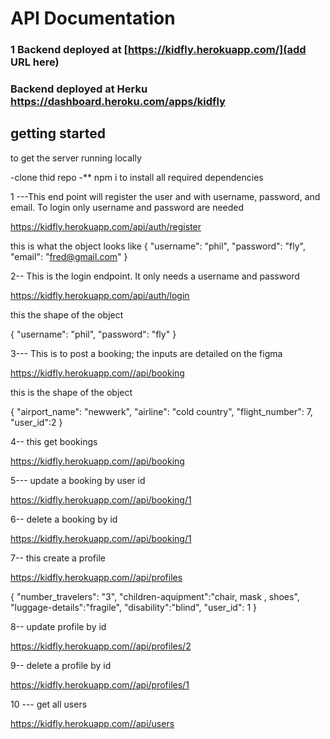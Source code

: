 # API Documentation

### 1 Backend deployed at [https://kidfly.herokuapp.com/](add URL here)

### Backend deployed at Herku https://dashboard.heroku.com/apps/kidfly

## getting started

to get the server running locally

-clone thid repo
-\*\* npm i to install all required dependencies

1 ---This end point will register the user and with username, password, and email. To login only username and password are needed

https://kidfly.herokuapp.com/api/auth/register

this is what the object looks like
{
"username": "phil",
"password": "fly",
"email": "fred@gmail.com"
}

2-- This is the login endpoint. It only needs a username and password

https://kidfly.herokuapp.com/api/auth/login

this the shape of the object

{
"username": "phil",
"password": "fly"
}

3--- This is to post a booking; the inputs are detailed on the figma

https://kidfly.herokuapp.com//api/booking

this is the shape of the object

{
"airport_name": "newwerk",
"airline": "cold country",
"flight_number": 7,
"user_id":2
}

4-- this get bookings

https://kidfly.herokuapp.com//api/booking

5--- update a booking by user id

https://kidfly.herokuapp.com//api/booking/1

6-- delete a booking by id

https://kidfly.herokuapp.com//api/booking/1

7-- this create a profile

https://kidfly.herokuapp.com//api/profiles

{
"number_travelers": "3",
"children-aquipment":"chair, mask , shoes",
"luggage-details":"fragile",
"disability":"blind",
"user_id": 1
}

8-- update profile by id

https://kidfly.herokuapp.com//api/profiles/2

9-- delete a profile by id

https://kidfly.herokuapp.com//api/profiles/1

10 --- get all users

https://kidfly.herokuapp.com//api/users
